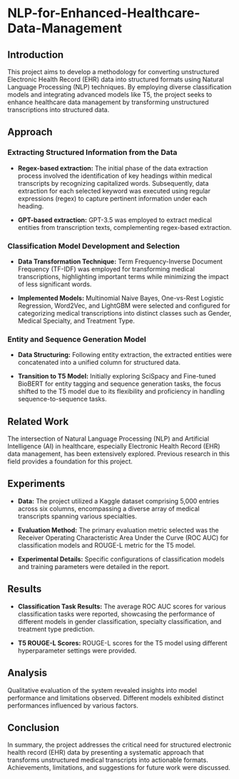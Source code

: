 # NLP-for-Enhanced-Healthcare-Data-Management

## Introduction

This project aims to develop a methodology for converting unstructured Electronic Health Record (EHR) data into structured formats using Natural Language Processing (NLP) techniques. By employing diverse classification models and integrating advanced models like T5, the project seeks to enhance healthcare data management by transforming unstructured transcriptions into structured data.

## Approach

### Extracting Structured Information from the Data

- **Regex-based extraction:** The initial phase of the data extraction process involved the identification of key headings within medical transcripts by recognizing capitalized words. Subsequently, data extraction for each selected keyword was executed using regular expressions (regex) to capture pertinent information under each heading.

- **GPT-based extraction:** GPT-3.5 was employed to extract medical entities from transcription texts, complementing regex-based extraction.

### Classification Model Development and Selection

- **Data Transformation Technique:** Term Frequency-Inverse Document Frequency (TF-IDF) was employed for transforming medical transcriptions, highlighting important terms while minimizing the impact of less significant words.

- **Implemented Models:** Multinomial Naive Bayes, One-vs-Rest Logistic Regression, Word2Vec, and LightGBM were selected and configured for categorizing medical transcriptions into distinct classes such as Gender, Medical Specialty, and Treatment Type.

### Entity and Sequence Generation Model

- **Data Structuring:** Following entity extraction, the extracted entities were concatenated into a unified column for structured data.

- **Transition to T5 Model:** Initially exploring SciSpacy and Fine-tuned BioBERT for entity tagging and sequence generation tasks, the focus shifted to the T5 model due to its flexibility and proficiency in handling sequence-to-sequence tasks.

## Related Work

The intersection of Natural Language Processing (NLP) and Artificial Intelligence (AI) in healthcare, especially Electronic Health Record (EHR) data management, has been extensively explored. Previous research in this field provides a foundation for this project.

## Experiments

- **Data:** The project utilized a Kaggle dataset comprising 5,000 entries across six columns, encompassing a diverse array of medical transcripts spanning various specialties.

- **Evaluation Method:** The primary evaluation metric selected was the Receiver Operating Characteristic Area Under the Curve (ROC AUC) for classification models and ROUGE-L metric for the T5 model.

- **Experimental Details:** Specific configurations of classification models and training parameters were detailed in the report.

## Results

- **Classification Task Results:** The average ROC AUC scores for various classification tasks were reported, showcasing the performance of different models in gender classification, specialty classification, and treatment type prediction.

- **T5 ROUGE-L Scores:** ROUGE-L scores for the T5 model using different hyperparameter settings were provided.

## Analysis

Qualitative evaluation of the system revealed insights into model performance and limitations observed. Different models exhibited distinct performances influenced by various factors.

## Conclusion

In summary, the project addresses the critical need for structured electronic health record (EHR) data by presenting a systematic approach that transforms unstructured medical transcripts into actionable formats. Achievements, limitations, and suggestions for future work were discussed.
